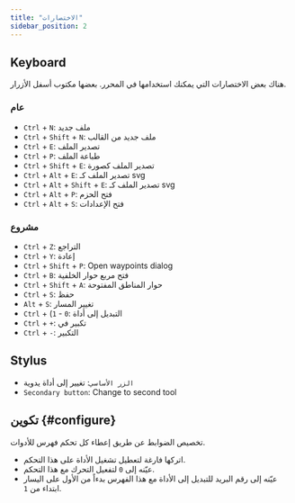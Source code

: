 ```yaml
---
title: "الاختصارات"
sidebar_position: 2
---
```



## Keyboard

هناك بعض الاختصارات التي يمكنك استخدامها في المحرر. بعضها مكتوب أسفل الأزرار.

### عام

* `Ctrl` + `N`: ملف جديد
* `Ctrl` + `Shift` + `N`: ملف جديد من القالب
* `Ctrl` + `E`: تصدير الملف
* `Ctrl` + `P`: طباعة الملف
* `Ctrl` + `Shift` + `E`: تصدير الملف كصورة
* `Ctrl` + `Alt` + `E`: تصدير الملف كـ svg
* `Ctrl` + `Alt` + `Shift` + `E`: تصدير الملف كـ svg
* `Ctrl` + `Alt` + `P`: فتح الحزم
* `Ctrl` + `Alt` + `S`: فتح الإعدادات

### مشروع

* `Ctrl` + `Z`: التراجع
* `Ctrl` + `Y`: إعادة
* `Ctrl` + `Shift` + `P`: Open waypoints dialog
* `Ctrl` + `B`: فتح مربع حوار الخلفية
* `Ctrl` + `Shift` + `A`: حوار المناطق المفتوحة
* `Ctrl` + `S`: حفظ
* `Alt` + `S`: تغيير المسار
* `Ctrl` + (`1` - `0`: التبديل إلى أداة
* `Ctrl` + `+`: تكبير في
* `Ctrl` + `-`: التكبير

## Stylus

* `الزر الأساسي`: تغيير إلى أداة يدوية
* `Secondary button`: Change to second tool

## تكوين {#configure}

تخصيص الضوابط عن طريق إعطاء كل تحكم فهرس للأدوات.

* اتركها فارغة لتعطيل تشغيل الأداة على هذا التحكم.
* عيّنه إلى `0` لتفعيل التحرك مع هذا التحكم.
* عيّنه إلى رقم البريد للتبديل إلى الأداة مع هذا الفهرس بدءاً من الأول على اليسار ابتداء من `1`.
